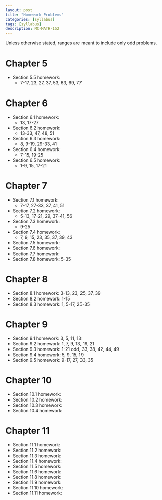 ```yaml
---
layout: post
title: "Homework Problems"
categories: [syllabus]
tags: [syllabus]
description: MC-MATH-152
---
```


Unless otherwise stated, ranges are meant to include only odd problems.

# Chapter 5
* Section 5.5 homework:
    * 7-17, 23, 27, 37, 53, 63, 69, 77

# Chapter 6
* Section 6.1 homework:
    * 13, 17-27
* Section 6.2 homework:
    * 13-33, 47, 48, 51
* Section 6.3 homework:
    * 8, 9-19, 29-33, 41
* Section 6.4 homework:
    * 7-15, 19-25 
* Section 6.5 homework:
    * 1-9, 15, 17-21

# Chapter 7
* Section 7.1 homework:
    * 7-17, 27-33, 37, 41, 51
* Section 7.2 homework:
    * 5-13, 17-21, 29, 37-41, 56
* Section 7.3 homework:
    * 9-25
* Section 7.4 homework:
    * 7, 9, 15, 23, 35, 37, 39, 43
* Section 7.5 homework:
* Section 7.6 homework:
* Section 7.7 homework:
* Section 7.8 homework: 5-35

# Chapter 8
* Section 8.1 homework: 3-13, 23, 25, 37, 39
* Section 8.2 homework: 1-15
* Section 8.3 homework: 1, 5-17, 25-35

# Chapter 9
* Section 9.1 homework: 3, 5, 11, 13
* Section 9.2 homework: 1, 7, 9, 13, 19, 21
* Section 9.3 homework: 1-21 odd, 33, 38, 42, 44, 49
* Section 9.4 homework: 5, 9, 15, 19
* Section 9.5 homework: 9-17, 27, 33, 35

# Chapter 10
* Section 10.1 homework:
* Section 10.2 homework:
* Section 10.3 homework:
* Section 10.4 homework:

# Chapter 11
* Section 11.1 homework:
* Section 11.2 homework:
* Section 11.3 homework:
* Section 11.4 homework:
* Section 11.5 homework:
* Section 11.6 homework:
* Section 11.8 homework:
* Section 11.9 homework:
* Section 11.10 homework:
* Section 11.11 homework:
